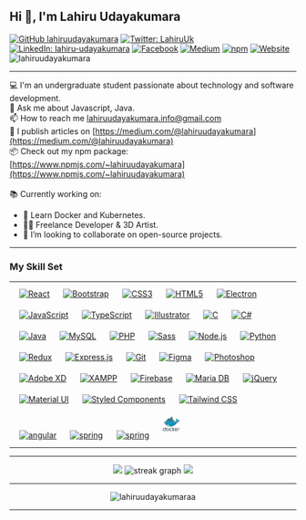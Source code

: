 ## Hi 👋, I'm Lahiru Udayakumara

[![GitHub lahiruudayakumara](https://img.shields.io/github/followers/lahiruudayakumara?label=follow&style=social)](https://github.com/lahiruudayakumara)
[![Twitter: LahiruUk](https://img.shields.io/twitter/follow/LahiruUk?style=social)](https://twitter.com/LahiruUk)
[![LinkedIn: lahiru-udayakumara](https://img.shields.io/badge/-LahiruUdayakumara-blue?style=flat-square&logo=Linkedin&logoColor=white&link=https://www.linkedin.com/in/lahiru-udayakumara-716a4b235/)](https://www.linkedin.com/in/lahiru-udayakumara-716a4b235/)
[![Facebook](https://img.shields.io/badge/Facebook-222222?&color=blue&style=flat-square&logo=facebook&logoColor=white&link=https://www.facebook.com/lahiruudaya.kumara.5/)](https://www.facebook.com/lahiruudaya.kumara.5/)
[![Medium](https://img.shields.io/badge/Medium-000000?&color=purple&style=flat-square&logo=medium&logoColor=white)](https://medium.com/@lahiruudayakumara) 
[![npm](https://img.shields.io/badge/npm-%40lahiruudayakumara-%23CB3837?style=flat-square&logo=npm&logoColor=white)](https://www.npmjs.com/~lahiruudayakumara) 
[![Website](https://img.shields.io/badge/WebSite-222222?&color=red&style=flat-square&logo=google-chrome&logoColor=white&link=https://lahiruudayakumara.me)](https://lahiruudayakumara.me)
<img src="https://komarev.com/ghpvc/?username=lahiruudayakumara&label=Profile%20views&color=blue&style=flat-square" alt="lahiruudayakumara" />

---
💻 I'm an undergraduate student passionate about technology and software development.</br>
💬 Ask me about Javascript, Java.</br>
📫 How to reach me lahiruudayakumara.info@gmail.com</br>
📝 I publish articles on [https://medium.com/@lahiruudayakumara](https://medium.com/@lahiruudayakumara)</br>
📦 Check out my npm package: [https://www.npmjs.com/~lahiruudayakumara](https://www.npmjs.com/~lahiruudayakumara)</br></br>
📚 Currently working on:
<ul>
  <li>🍃 Learn Docker and Kubernetes.</li>
  <li>🧑‍💻 Freelance Developer & 3D Artist.</li>
  <li>👯 I’m looking to collaborate on open-source projects.</li>
</ul>

---

### My Skill Set  
<table><tr><td valign="top" width="100%">

<div align="left">  
<a href="https://reactjs.org/" target="_blank"><img style="margin: 10px" src="https://profilinator.rishav.dev/skills-assets/react-original-wordmark.svg" alt="React" height="30" /></a>  
<a href="https://getbootstrap.com/docs/3.4/javascript/" target="_blank"><img style="margin: 10px" src="https://profilinator.rishav.dev/skills-assets/bootstrap-plain.svg" alt="Bootstrap" height="30" /></a>  
<a href="https://www.w3schools.com/css/" target="_blank"><img style="margin: 10px" src="https://profilinator.rishav.dev/skills-assets/css3-original-wordmark.svg" alt="CSS3" height="30" /></a>  
<a href="https://en.wikipedia.org/wiki/HTML5" target="_blank"><img style="margin: 10px" src="https://profilinator.rishav.dev/skills-assets/html5-original-wordmark.svg" alt="HTML5" height="30" /></a>  
<a href="https://www.electronjs.org/" target="_blank"><img style="margin: 10px" src="https://profilinator.rishav.dev/skills-assets/electron-original.svg" alt="Electron" height="30" /></a>  
<a href="https://www.javascript.com/" target="_blank"><img style="margin: 10px" src="https://profilinator.rishav.dev/skills-assets/javascript-original.svg" alt="JavaScript" height="30" /></a>  
<a href="https://www.typescriptlang.org/" target="_blank"><img style="margin: 10px" src="https://profilinator.rishav.dev/skills-assets/typescript-original.svg" alt="TypeScript" height="30" /></a>  
<a href="https://www.adobe.com/in/products/illustrator.html" target="_blank"><img style="margin: 10px" src="https://profilinator.rishav.dev/skills-assets/adobe_illustrator-icon.svg" alt="Illustrator" height="30" /></a>  
<a href="https://www.cprogramming.com/" target="_blank"><img style="margin: 10px" src="https://profilinator.rishav.dev/skills-assets/c-original.svg" alt="C" height="30" /></a>  
<a href="https://docs.microsoft.com/en-us/dotnet/csharp/" target="_blank"><img style="margin: 10px" src="https://profilinator.rishav.dev/skills-assets/csharp-original.svg" alt="C#" height="30" /></a>  
<a href="https://www.java.com/" target="_blank"><img style="margin: 10px" src="https://profilinator.rishav.dev/skills-assets/java-original-wordmark.svg" alt="Java" height="30" /></a>  
<a href="https://www.mysql.com/" target="_blank"><img style="margin: 10px" src="https://profilinator.rishav.dev/skills-assets/mysql-original-wordmark.svg" alt="MySQL" height="30" /></a>  
<a href="https://www.php.net/" target="_blank"><img style="margin: 10px" src="https://profilinator.rishav.dev/skills-assets/php-original.svg" alt="PHP" height="30" /></a>  
<a href="https://sass-lang.com/" target="_blank"><img style="margin: 10px" src="https://profilinator.rishav.dev/skills-assets/sass-original.svg" alt="Sass" height="30" /></a>  
<a href="https://nodejs.org/" target="_blank"><img style="margin: 10px" src="https://profilinator.rishav.dev/skills-assets/nodejs-original-wordmark.svg" alt="Node.js" height="30" /></a>  
<a href="https://www.python.org/" target="_blank"><img style="margin: 10px" src="https://profilinator.rishav.dev/skills-assets/python-original.svg" alt="Python" height="30" /></a>  
<a href="https://redux.js.org/" target="_blank"><img style="margin: 10px" src="https://profilinator.rishav.dev/skills-assets/redux-original.svg" alt="Redux" height="30" /></a>  
<a href="https://expressjs.com/" target="_blank"><img style="margin: 10px" src="https://profilinator.rishav.dev/skills-assets/express-original-wordmark.svg" alt="Express.js" height="30" /></a>  
<a href="https://github.com/" target="_blank"><img style="margin: 10px" src="https://profilinator.rishav.dev/skills-assets/git-scm-icon.svg" alt="Git" height="30" /></a>  
<a href="https://www.figma.com/" target="_blank"><img style="margin: 10px" src="https://profilinator.rishav.dev/skills-assets/figma-icon.svg" alt="Figma" height="30" /></a>  
<a href="https://www.adobe.com/in/products/photoshop.html" target="_blank"><img style="margin: 10px" src="https://profilinator.rishav.dev/skills-assets/photoshop-plain.svg" alt="Photoshop" height="30" /></a>  
<a href="https://www.adobe.com/in/products/xd.html" target="_blank"><img style="margin: 10px" src="https://profilinator.rishav.dev/skills-assets/adobexd.png" alt="Adobe XD" height="30" /></a>  
<a href="https://www.apachefriends.org/" target="_blank"><img style="margin: 10px" src="https://profilinator.rishav.dev/skills-assets/xampp.png" alt="XAMPP" height="30" /></a>  
<a href="https://firebase.google.com/" target="_blank"><img style="margin: 10px" src="https://profilinator.rishav.dev/skills-assets/firebase.png" alt="Firebase" height="30" /></a>  
<a href="https://mariadb.org/" target="_blank"><img style="margin: 10px" src="https://profilinator.rishav.dev/skills-assets/mariadb.png" alt="Maria DB" height="30" /></a>  
<a href="https://jquery.com/" target="_blank"><img style="margin: 10px" src="https://profilinator.rishav.dev/skills-assets/jquery.png" alt="jQuery" height="30" /></a>  
<a href="https://mui.com/" target="_blank"><img style="margin: 10px" src="https://profilinator.rishav.dev/skills-assets/mui.png" alt="Material UI" height="30" /></a>  
<a href="https://styled-components.com/" target="_blank"><img style="margin: 10px" src="https://profilinator.rishav.dev/skills-assets/styled-components.png" alt="Styled Components" height="30" /></a>  
<a href="https://www.tailwindcss.com/" target="_blank"><img style="margin: 10px" src="https://profilinator.rishav.dev/skills-assets/tailwindcss.svg" alt="Tailwind CSS" height="30" /></a>
<a href="https://angular.io/" target="_blank"><img style="margin: 10px" src="https://avatars.githubusercontent.com/u/139426?s=48&v=4" alt="angular" height="30" /></a>
<a href="https://spring.io/" target="_blank"><img style="margin: 10px" src="https://avatars.githubusercontent.com/u/317776?s=200&v=4" alt="spring" height="30" /></a> 
<a href="https://reactnative.dev/" target="_blank"><img style="margin: 10px" src="https://reactnative.dev/img/header_logo.svg" alt="spring" height="30" /></a> 
<a href="https://www.docker.com/" target="_blank"><img style="margin: 10px" src="https://raw.githubusercontent.com/devicons/devicon/master/icons/docker/docker-original-wordmark.svg" alt="docker" height="30" /></a>  
</div>

</td></tr></table> 

---

<!--
### Github Stats   
-->
<div align="center">
  <!--
  <img src="https://github-readme-stats.vercel.app/api/top-langs?username=lahiruudayakumara&locale=en&hide_title=false&layout=compact&card_width=320&langs_count=5&theme=dracula&hide_border=false" width="195" height="150" alt="languages graph"  />
  -->
  <img height="120em" src="https://github-readme-stats-git-masterrstaa-rickstaa.vercel.app/api/top-langs/?username=lahiruudayakumara&show_icons=true&hide_border=false&layout=compact&langs_count=8"/>
  <img src="https://streak-stats.demolab.com?user=lahiruudayakumara&locale=en&mode=daily&theme=dark&hide_border=false&border_radius=5&order=3" height="120em" alt="streak graph"  />
  <img src="https://github-readme-stats.vercel.app/api?username=lahiruudayakumara&show_icons=true&count_private=true&hide_border=true" height="120em" />
</div>  

---

<div align="center">
  <img width="700" src="https://github-profile-trophy.vercel.app/?username=lahiruudayakumara" alt="lahiruudayakumaraa" />
</div>

---


